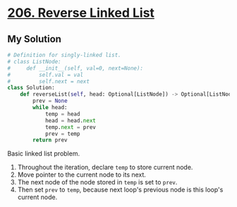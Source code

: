# [206. Reverse Linked List](https://leetcode.com/problems/reverse-linked-list/?envType=daily-question&envId=2024-03-21)

## My Solution

```python
# Definition for singly-linked list.
# class ListNode:
#     def __init__(self, val=0, next=None):
#         self.val = val
#         self.next = next
class Solution:
    def reverseList(self, head: Optional[ListNode]) -> Optional[ListNode]:
        prev = None
        while head:
            temp = head
            head = head.next
            temp.next = prev
            prev = temp
        return prev
```

Basic linked list problem.

1. Throughout the iteration, declare `temp` to store current node.
2. Move pointer to the current node to its next.
3. The next node of the node stored in `temp` is set to `prev`.
4. Then set `prev` to `temp`, because next loop's previous node is this loop's current node.